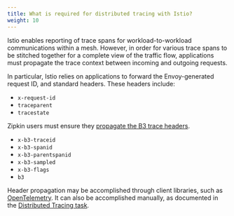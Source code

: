 ```yaml
---
title: What is required for distributed tracing with Istio?
weight: 10
---
```


Istio enables reporting of trace spans for workload-to-workload communications within a mesh. However, in order for various trace spans to be stitched together for a complete view of the traffic flow, applications must propagate the trace context between incoming and outgoing requests.

In particular, Istio relies on applications to forward the Envoy-generated request ID, and standard headers. These headers include:

- `x-request-id`
- `traceparent`
- `tracestate`

 Zipkin users must ensure they [propagate the B3 trace headers](https://github.com/openzipkin/b3-propagation).

- `x-b3-traceid`
- `x-b3-spanid`
- `x-b3-parentspanid`
- `x-b3-sampled`
- `x-b3-flags`
- `b3`

Header propagation may be accomplished through client libraries, such as [OpenTelemetry](https://opentelemetry.io/docs/concepts/context-propagation/). It can also be accomplished manually, as documented in the [Distributed Tracing task](/pt-br/docs/tasks/observability/distributed-tracing/overview/#trace-context-propagation).
